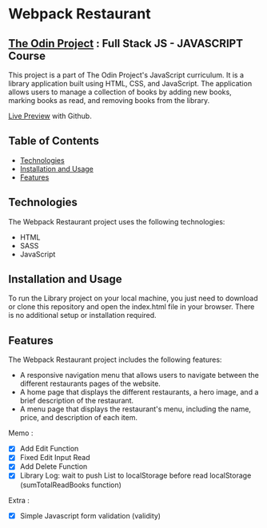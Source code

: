 # Webpack Restaurant

## <a href="https://www.theodinproject.com/">The Odin Project</a> : Full Stack JS - JAVASCRIPT Course

This project is a part of The Odin Project's JavaScript curriculum. It is a library application built using HTML, CSS, and JavaScript. The application allows users to manage a collection of books by adding new books, marking books as read, and removing books from the library.

<a href="https://lolikana.github.io/odin-library_app/" target="_blank">Live Preview</a> with Github.

## Table of Contents

- [Technologies](#technologies)
- [Installation and Usage](#installation-and-usage)
- [Features](#features)

## Technologies

The Webpack Restaurant project uses the following technologies:

- HTML
- SASS
- JavaScript

## Installation and Usage

To run the Library project on your local machine, you just need to download or clone this repository and open the index.html file in your browser. There is no additional setup or installation required.

## Features

The Webpack Restaurant project includes the following features:

- A responsive navigation menu that allows users to navigate between the different restaurants pages of the website.
- A home page that displays the different restaurants, a hero image, and a brief description of the restaurant.
- A menu page that displays the restaurant's menu, including the name, price, and description of each item.

Memo :
- [x] Add Edit Function
- [x] Fixed Edit Input Read
- [x] Add Delete Function
- [x] Library Log: wait to push List to localStorage before read localStorage (sumTotalReadBooks function)

Extra :
- [x] Simple Javascript form validation (validity)
